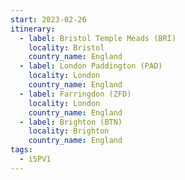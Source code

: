 ```yaml
---
start: 2023-02-26
itinerary:
  - label: Bristol Temple Meads (BRI)
    locality: Bristol
    country_name: England
  - label: London Paddington (PAD)
    locality: London
    country_name: England
  - label: Farringdon (ZFD)
    locality: London
    country_name: England
  - label: Brighton (BTN)
    locality: Brighton
    country_name: England
tags:
  - i5PV1
---
```

